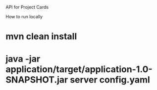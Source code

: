 API for Project Cards

How to run locally
# mvn clean install
# java -jar application/target/application-1.0-SNAPSHOT.jar server config.yaml